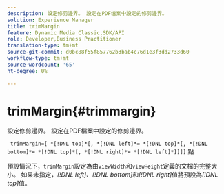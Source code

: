 ```yaml
---
description: 設定修剪邊界。 設定在PDF檔案中設定的修剪邊界。
solution: Experience Manager
title: trimMargin
feature: Dynamic Media Classic,SDK/API
role: Developer,Business Practitioner
translation-type: tm+mt
source-git-commit: d0bc88f55f857762b3bab4c76d1e3f3dd2733d60
workflow-type: tm+mt
source-wordcount: '65'
ht-degree: 0%

---
```



# trimMargin{#trimmargin}

設定修剪邊界。 設定在PDF檔案中設定的修剪邊界。

` trimMargin=[ *[!DNL top]*[, *[!DNL left]*= *[!DNL top]*[, *[!DNL bottom]*= *[!DNL top]*[, *[!DNL right]*= *[!DNL left]*]]]]` 點

預設情況下，`trimMargin`設定為由`viewWidth`和`viewHeight`定義的文檔的完整大小。 如果未指定，*[!DNL left]*、*[!DNL bottom]*&#x200B;和&#x200B;*[!DNL right]*&#x200B;值將預設為&#x200B;*[!DNL top]*&#x200B;值。
